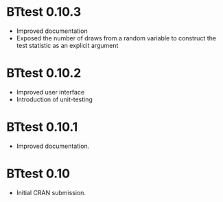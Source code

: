 # BTtest 0.10.3

* Improved documentation
* Exposed the number of draws from a random variable to construct the test statistic as an explicit argument

# BTtest 0.10.2

* Improved user interface
* Introduction of unit-testing

# BTtest 0.10.1

* Improved documentation.

# BTtest 0.10

* Initial CRAN submission.
